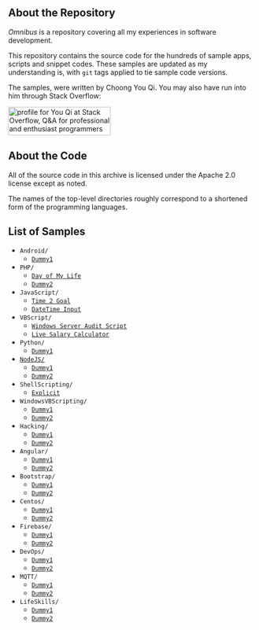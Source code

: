 ## About the Repository

_Omnibus_ is a repository covering all my experiences in software development.

This repository contains the source code for the hundreds of sample apps, scripts and snippet codes. These 
samples are updated as my understanding is, with `git` tags applied to tie sample code versions.

The samples, were written by Choong You Qi. You may also have run into him through
Stack Overflow:

<a href="https://stackoverflow.com/users/512998/you-qi">
<img src="https://stackoverflow.com/users/flair/512998.png" width="208" height="58" alt="profile for You Qi at Stack Overflow, Q&amp;A for professional and enthusiast programmers" title="profile for You Qi at Stack Overflow, Q&amp;A for professional and enthusiast programmers">
</a>

## About the Code

All of the source code in this archive is licensed under the
Apache 2.0 license except as noted.

The names of the top-level directories roughly correspond to a
shortened form of the programming languages. 

## List of Samples

- `Android/`
  - [`Dummy1`](https://github.com/choongyouqi/omnibus/tree/master/Android/Dummy1)
- `PHP/`
  - [`Day of My Life`](https://github.com/choongyouqi/omnibus/tree/master/PHP/DayOfMyLife)
  - [`Dummy2`](https://github.com/choongyouqi/omnibus/tree/master/PHP/Dummy2)
- `JavaScript/`
  - [`Time 2 Goal`](https://github.com/choongyouqi/omnibus/tree/master/JavaScript/Time2Goal)
  - [`DateTime Input`](https://github.com/choongyouqi/omnibus/tree/master/JavaScript/DateTimeInput)
- `VBScript/`
  - [`Windows Server Audit Script`](https://github.com/choongyouqi/omnibus/tree/master/VBScript/HardeningTool)
  - [`Live Salary Calculator`](https://github.com/choongyouqi/omnibus/tree/master/VBScript/SalaryCalculator)
- `Python/`
  - [`Dummy1`](https://github.com/choongyouqi/omnibus/tree/master/Python/Dummy1)
- [`NodeJS/`](https://github.com/choongyouqi/omnibus/tree/master/NodeJS)
  - [`Dummy1`](https://github.com/choongyouqi/omnibus/tree/master/NodeJS/Dummy1)
  - [`Dummy2`](https://github.com/choongyouqi/omnibus/tree/master/NodeJS/Dummy2)
- `ShellScripting/`
  - [`Explicit`](https://github.com/choongyouqi/omnibus/tree/master/ShellScripting/Explicit)
- `WindowsVBScripting/`
  - [`Dummy1`](https://github.com/choongyouqi/omnibus/tree/master/WindowsVBScripting/Dummy1)
  - [`Dummy2`](https://github.com/choongyouqi/omnibus/tree/master/WindowsVBScripting/Dummy2)
- `Hacking/`
  - [`Dummy1`](https://github.com/choongyouqi/omnibus/tree/master/Hacking/Dummy1)
  - [`Dummy2`](https://github.com/choongyouqi/omnibus/tree/master/Hacking/Dummy2)
- `Angular/`
  - [`Dummy1`](https://github.com/choongyouqi/omnibus/tree/master/Angular/Dummy1)
  - [`Dummy2`](https://github.com/choongyouqi/omnibus/tree/master/Angular/Dummy2)
- `Bootstrap/`
  - [`Dummy1`](https://github.com/choongyouqi/omnibus/tree/master/Bootstrap/Dummy1)
  - [`Dummy2`](https://github.com/choongyouqi/omnibus/tree/master/Bootstrap/Dummy2)
- `Centos/`
  - [`Dummy1`](https://github.com/choongyouqi/omnibus/tree/master/Centos/Dummy1)
  - [`Dummy2`](https://github.com/choongyouqi/omnibus/tree/master/Centos/Dummy2)
- `Firebase/`
  - [`Dummy1`](https://github.com/choongyouqi/omnibus/tree/master/Firebase/Dummy1)
  - [`Dummy2`](https://github.com/choongyouqi/omnibus/tree/master/Firebase/Dummy2)
- `DevOps/`
  - [`Dummy1`](https://github.com/choongyouqi/omnibus/tree/master/DevOps/Dummy1)
  - [`Dummy2`](https://github.com/choongyouqi/omnibus/tree/master/DevOps/Dummy2)
- `MQTT/`
  - [`Dummy1`](https://github.com/choongyouqi/omnibus/tree/master/MQTT/Dummy1)
  - [`Dummy2`](https://github.com/choongyouqi/omnibus/tree/master/MQTT/Dummy2)
- `LifeSkills/`
  - [`Dummy1`](https://github.com/choongyouqi/omnibus/tree/master/LifeSkills/Dummy1)
  - [`Dummy2`](https://github.com/choongyouqi/omnibus/tree/master/LifeSkills/Dummy2)
